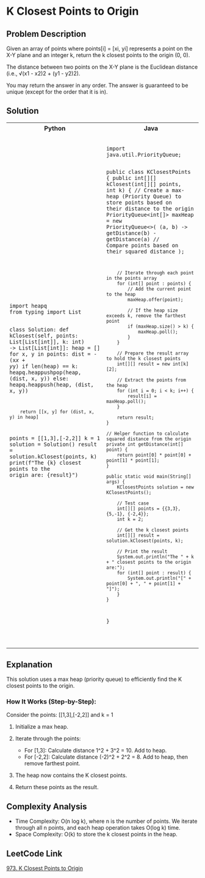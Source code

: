 # K Closest Points to Origin

## Problem Description

Given an array of points where points[i] = [xi, yi] represents a point on the X-Y plane and an integer k, return the k closest points to the origin (0, 0).

The distance between two points on the X-Y plane is the Euclidean distance (i.e., √(x1 - x2)2 + (y1 - y2)2).

You may return the answer in any order. The answer is guaranteed to be unique (except for the order that it is in).

## Solution
<table>
<tr>
<th>Python</th>
<th>Java</th>
</tr>
<tr>
<td>
<pre><code class="python">
import heapq
from typing import List

class Solution:
def kClosest(self, points: List[List[int]], k: int) -> List[List[int]]:
heap = []
for x, y in points:
dist = -(x*x + y*y)
if len(heap) == k:
heapq.heappushpop(heap, (dist, x, y))
else:
heapq.heappush(heap, (dist, x, y))

        return [[x, y] for (dist, x, y) in heap]

points = [[1,3],[-2,2]]
k = 1
solution = Solution()
result = solution.kClosest(points, k)
print(f"The {k} closest points to the origin are: {result}")
</code></pre>
</td>
<td>
<pre><code class="java">
import java.util.PriorityQueue;

public class KClosestPoints {
public int[][] kClosest(int[][] points, int k) {
// Create a max-heap (Priority Queue) to store points based on their distance to the origin
PriorityQueue<int[]> maxHeap = new PriorityQueue<>(
(a, b) -> getDistance(b) - getDistance(a)  // Compare points based on their squared distance
);

        // Iterate through each point in the points array
        for (int[] point : points) {
            // Add the current point to the heap
            maxHeap.offer(point);
            
            // If the heap size exceeds k, remove the farthest point
            if (maxHeap.size() > k) {
                maxHeap.poll();
            }
        }
        
        // Prepare the result array to hold the k closest points
        int[][] result = new int[k][2];
        
        // Extract the points from the heap
        for (int i = 0; i < k; i++) {
            result[i] = maxHeap.poll();
        }
        
        return result;
    }
    
    // Helper function to calculate squared distance from the origin
    private int getDistance(int[] point) {
        return point[0] * point[0] + point[1] * point[1];
    }
    
    public static void main(String[] args) {
        KClosestPoints solution = new KClosestPoints();
        
        // Test case
        int[][] points = {{3,3}, {5,-1}, {-2,4}};
        int k = 2;
        
        // Get the k closest points
        int[][] result = solution.kClosest(points, k);
        
        // Print the result
        System.out.println("The " + k + " closest points to the origin are:");
        for (int[] point : result) {
            System.out.println("[" + point[0] + ", " + point[1] + "]");
        }
    }
}

</code></pre>
</td>
</tr>
</table>

## Explanation

This solution uses a max heap (priority queue) to efficiently find the K closest points to the origin.

### How It Works (Step-by-Step):

Consider the points: [[1,3],[-2,2]] and k = 1

1. Initialize a max heap.

2. Iterate through the points:
   - For [1,3]: Calculate distance 1^2 + 3^2 = 10. Add to heap.
   - For [-2,2]: Calculate distance (-2)^2 + 2^2 = 8. Add to heap, then remove farthest point.

3. The heap now contains the K closest points.

4. Return these points as the result.

## Complexity Analysis

- Time Complexity: O(n log k), where n is the number of points. We iterate through all n points, and each heap operation takes O(log k) time.
- Space Complexity: O(k) to store the k closest points in the heap.

## LeetCode Link

[973. K Closest Points to Origin](https://leetcode.com/problems/k-closest-points-to-origin/)